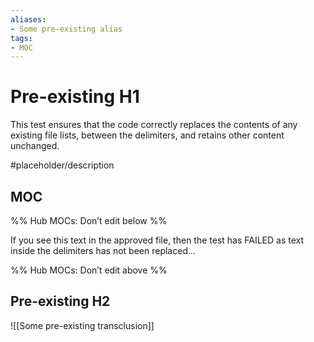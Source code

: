 ```yaml
---
aliases:
- Some pre-existing alias
tags: 
- MOC
---
```


# Pre-existing H1

This test ensures that the code correctly replaces the contents of
any existing file lists, between the delimiters, and retains
other content unchanged.

#placeholder/description 

## MOC

%% Hub MOCs: Don’t edit below  %%

If you see this text in the approved file, then the test has FAILED
as text inside the delimiters has not been replaced...

%% Hub MOCs: Don’t edit above  %%

## Pre-existing H2

![[Some pre-existing transclusion]]
